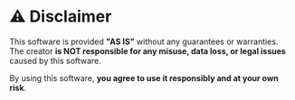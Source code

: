 # ⚠ Disclaimer  

This software is provided **"AS IS"** without any guarantees or warranties.  
The creator **is NOT responsible for any misuse, data loss, or legal issues** caused by this software.  

By using this software, **you agree to use it responsibly and at your own risk**.
